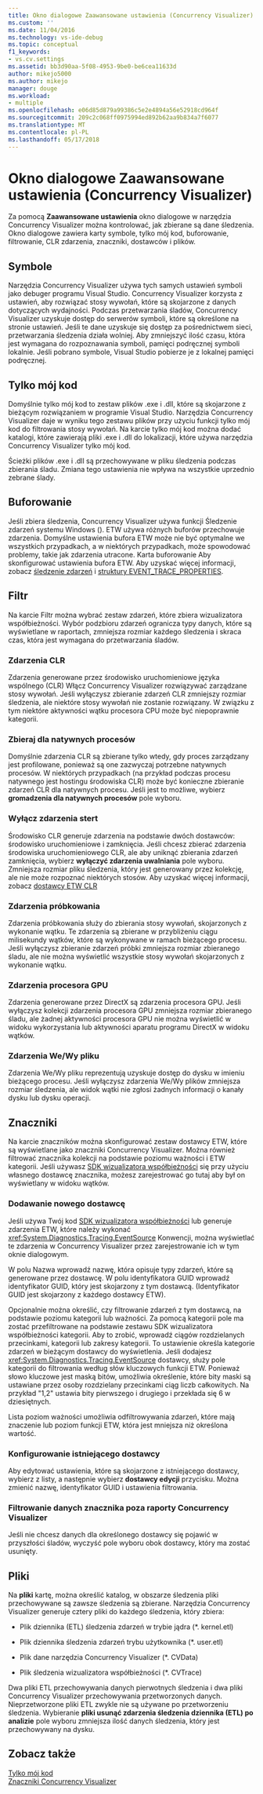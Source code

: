 ```yaml
---
title: Okno dialogowe Zaawansowane ustawienia (Concurrency Visualizer) | Dokumentacja firmy Microsoft
ms.custom: ''
ms.date: 11/04/2016
ms.technology: vs-ide-debug
ms.topic: conceptual
f1_keywords:
- vs.cv.settings
ms.assetid: bb3d90aa-5f08-4953-9be0-be6cea11633d
author: mikejo5000
ms.author: mikejo
manager: douge
ms.workload:
- multiple
ms.openlocfilehash: e06d85d879a99386c5e2e4894a56e52918cd964f
ms.sourcegitcommit: 209c2c068ff0975994ed892b62aa9b834a7f6077
ms.translationtype: MT
ms.contentlocale: pl-PL
ms.lasthandoff: 05/17/2018
---
```

# <a name="advanced-settings-dialog-box-concurrency-visualizer"></a>Okno dialogowe Zaawansowane ustawienia (Concurrency Visualizer)
Za pomocą **Zaawansowane ustawienia** okno dialogowe w narzędzia Concurrency Visualizer można kontrolować, jak zbierane są dane śledzenia.  Okno dialogowe zawiera karty symbole, tylko mój kod, buforowanie, filtrowanie, CLR zdarzenia, znaczniki, dostawców i plików.  
  
## <a name="symbols"></a>Symbole  
 Narzędzia Concurrency Visualizer używa tych samych ustawień symboli jako debuger programu Visual Studio. Concurrency Visualizer korzysta z ustawień, aby rozwiązać stosy wywołań, które są skojarzone z danych dotyczących wydajności.  Podczas przetwarzania śladów, Concurrency Visualizer uzyskuje dostęp do serwerów symboli, które są określone na stronie ustawień.  Jeśli te dane uzyskuje się dostęp za pośrednictwem sieci, przetwarzania śledzenia działa wolniej.  Aby zmniejszyć ilość czasu, która jest wymagana do rozpoznawania symboli, pamięci podręcznej symboli lokalnie. Jeśli pobrano symbole, Visual Studio pobierze je z lokalnej pamięci podręcznej.  
  
## <a name="just-my-code"></a>Tylko mój kod  
 Domyślnie tylko mój kod to zestaw plików .exe i .dll, które są skojarzone z bieżącym rozwiązaniem w programie Visual Studio. Narzędzia Concurrency Visualizer daje w wyniku tego zestawu plików przy użyciu funkcji tylko mój kod do filtrowania stosy wywołań. Na karcie tylko mój kod można dodać katalogi, które zawierają pliki .exe i .dll do lokalizacji, które używa narzędzia Concurrency Visualizer tylko mój kod.  
  
 Ścieżki plików .exe i .dll są przechowywane w pliku śledzenia podczas zbierania śladu.  Zmiana tego ustawienia nie wpływa na wszystkie uprzednio zebrane ślady.  
  
## <a name="buffering"></a>Buforowanie  
 Jeśli zbiera śledzenia, Concurrency Visualizer używa funkcji Śledzenie zdarzeń systemu Windows ().  ETW używa różnych buforów przechowuje zdarzenia.  Domyślne ustawienia bufora ETW może nie być optymalne we wszystkich przypadkach, a w niektórych przypadkach, może spowodować problemy, takie jak zdarzenia utracone.  Karta buforowanie Aby skonfigurować ustawienia bufora ETW. Aby uzyskać więcej informacji, zobacz [śledzenie zdarzeń](http://go.microsoft.com/fwlink/?LinkId=234579) i [struktury EVENT_TRACE_PROPERTIES](http://go.microsoft.com/fwlink/?LinkId=234580).  
  
## <a name="filter"></a>Filtr  
 Na karcie Filtr można wybrać zestaw zdarzeń, które zbiera wizualizatora współbieżności. Wybór podzbioru zdarzeń ogranicza typy danych, które są wyświetlane w raportach, zmniejsza rozmiar każdego śledzenia i skraca czas, która jest wymagana do przetwarzania śladów.  
  
### <a name="clr-events"></a>Zdarzenia CLR  
 Zdarzenia generowane przez środowisko uruchomieniowe języka wspólnego (CLR) Włącz Concurrency Visualizer rozwiązywać zarządzane stosy wywołań.  Jeśli wyłączysz zbieranie zdarzeń CLR zmniejszy rozmiar śledzenia, ale niektóre stosy wywołań nie zostanie rozwiązany.  W związku z tym niektóre aktywności wątku procesora CPU może być niepoprawnie kategorii.  
  
### <a name="collect-for-native-processes"></a>Zbieraj dla natywnych procesów  
 Domyślnie zdarzenia CLR są zbierane tylko wtedy, gdy proces zarządzany jest profilowane, ponieważ są one zazwyczaj potrzebne natywnych procesów.  W niektórych przypadkach (na przykład podczas procesu natywnego jest hostingu środowiska CLR) może być konieczne zbieranie zdarzeń CLR dla natywnych procesu.  Jeśli jest to możliwe, wybierz **gromadzenia dla natywnych procesów** pole wyboru.  
  
### <a name="disable-rundown-events"></a>Wyłącz zdarzenia stert  
 Środowisko CLR generuje zdarzenia na podstawie dwóch dostawców: środowisko uruchomieniowe i zamknięcia.  Jeśli chcesz zbierać zdarzenia środowiska uruchomieniowego CLR, ale aby uniknąć zbierania zdarzeń zamknięcia, wybierz **wyłączyć zdarzenia uwalniania** pole wyboru.  Zmniejsza rozmiar pliku śledzenia, który jest generowany przez kolekcję, ale nie może rozpoznać niektórych stosów. Aby uzyskać więcej informacji, zobacz [dostawcy ETW CLR](/dotnet/framework/performance/clr-etw-providers)  
  
### <a name="sample-events"></a>Zdarzenia próbkowania  
 Zdarzenia próbkowania służy do zbierania stosy wywołań, skojarzonych z wykonanie wątku. Te zdarzenia są zbierane w przybliżeniu ciągu milisekundy wątków, które są wykonywane w ramach bieżącego procesu. Jeśli wyłączysz zbieranie zdarzeń próbki zmniejsza rozmiar zbieranego śladu, ale nie można wyświetlić wszystkie stosy wywołań skojarzonych z wykonanie wątku.  
  
### <a name="gpu-events"></a>Zdarzenia procesora GPU  
 Zdarzenia generowane przez DirectX są zdarzenia procesora GPU. Jeśli wyłączysz kolekcji zdarzenia procesora GPU zmniejsza rozmiar zbieranego śladu, ale żadnej aktywności procesora GPU nie można wyświetlić w widoku wykorzystania lub aktywności aparatu programu DirectX w widoku wątków.  
  
### <a name="file-io-events"></a>Zdarzenia We/Wy pliku  
 Zdarzenia We/Wy pliku reprezentują uzyskuje dostęp do dysku w imieniu bieżącego procesu.  Jeśli wyłączysz zdarzenia We/Wy plików zmniejsza rozmiar śledzenia, ale widok wątki nie zgłosi żadnych informacji o kanały dysku lub dysku operacji.  
  
## <a name="markers"></a>Znaczniki  
 Na karcie znaczników można skonfigurować zestaw dostawcy ETW, które są wyświetlane jako znaczniki Concurrency Visualizer.  Można również filtrować znacznika kolekcji na podstawie poziomu ważności i ETW kategorii.  Jeśli używasz [SDK wizualizatora współbieżności](../profiling/concurrency-visualizer-sdk.md) się przy użyciu własnego dostawcę znacznika, możesz zarejestrować go tutaj aby był on wyświetlany w widoku wątków.  
  
### <a name="adding-a-new-provider"></a>Dodawanie nowego dostawcę  
 Jeśli używa Twój kod [SDK wizualizatora współbieżności](../profiling/concurrency-visualizer-sdk.md) lub generuje zdarzenia ETW, które należy wykonać <xref:System.Diagnostics.Tracing.EventSource> Konwencji, można wyświetlać te zdarzenia w Concurrency Visualizer przez zarejestrowanie ich w tym oknie dialogowym.  
  
 W polu Nazwa wprowadź nazwę, która opisuje typy zdarzeń, które są generowane przez dostawcę.  W polu identyfikatora GUID wprowadź identyfikator GUID, który jest skojarzony z tym dostawcą. (Identyfikator GUID jest skojarzony z każdego dostawcy ETW).  
  
 Opcjonalnie można określić, czy filtrowanie zdarzeń z tym dostawcą, na podstawie poziomu kategorii lub ważności.  Za pomocą kategorii pole ma zostać przefiltrowane na podstawie zestawu SDK wizualizatora współbieżności kategorii.  Aby to zrobić, wprowadź ciągów rozdzielanych przecinkami, kategorii lub zakresy kategorii.  To ustawienie określa kategorie zdarzeń w bieżącym dostawcy do wyświetlenia.  Jeśli dodajesz <xref:System.Diagnostics.Tracing.EventSource> dostawcy, służy pole kategorii do filtrowania według słów kluczowych funkcji ETW.  Ponieważ słowo kluczowe jest maską bitów, umożliwia określenie, które bity maski są ustawiane przez osoby rozdzielany przecinkami ciąg liczb całkowitych. Na przykład "1,2" ustawia bity pierwszego i drugiego i przekłada się 6 w dziesiętnych.  
  
 Lista poziom ważności umożliwia odfiltrowywania zdarzeń, które mają znaczenie lub poziom funkcji ETW, która jest mniejsza niż określona wartość.  
  
### <a name="configure-an-existing-provider"></a>Konfigurowanie istniejącego dostawcy  
 Aby edytować ustawienia, które są skojarzone z istniejącego dostawcy, wybierz z listy, a następnie wybierz **dostawcy edycji** przycisku.  Można zmienić nazwę, identyfikator GUID i ustawienia filtrowania.  
  
### <a name="filter-marker-data-out-of-concurrency-visualizer-reports"></a>Filtrowanie danych znacznika poza raporty Concurrency Visualizer  
 Jeśli nie chcesz danych dla określonego dostawcy się pojawić w przyszłości śladów, wyczyść pole wyboru obok dostawcy, który ma zostać usunięty.  
  
## <a name="files"></a>Pliki  
 Na **pliki** kartę, można określić katalog, w obszarze śledzenia pliki przechowywane są zawsze śledzenia są zbierane.  Narzędzia Concurrency Visualizer generuje cztery pliki do każdego śledzenia, który zbiera:  
  
-   Plik dziennika (ETL) śledzenia zdarzeń w trybie jądra (*. kernel.etl)  
  
-   Plik dziennika śledzenia zdarzeń trybu użytkownika (*. user.etl)  
  
-   Plik dane narzędzia Concurrency Visualizer (*. CVData)  
  
-   Plik śledzenia wizualizatora współbieżności (*. CVTrace)  
  
 Dwa pliki ETL przechowywania danych pierwotnych śledzenia i dwa pliki Concurrency Visualizer przechowywania przetworzonych danych.  Nieprzetworzone pliki ETL zwykle nie są używane po przetworzeniu śledzenia.  Wybieranie **pliki usunąć zdarzenia śledzenia dziennika (ETL) po analizie** pole wyboru zmniejsza ilość danych śledzenia, który jest przechowywany na dysku.  
  
## <a name="see-also"></a>Zobacz także  
 [Tylko mój kod](../profiling/just-my-code-threads-view.md)   
 [Znaczniki Concurrency Visualizer](../profiling/concurrency-visualizer-markers.md)